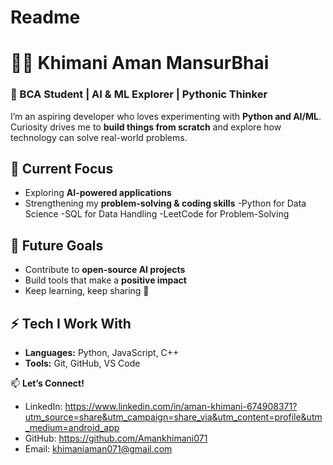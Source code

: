 # Readme
# 👨‍💻 Khimani Aman MansurBhai  

### 🌟 BCA Student | AI & ML Explorer | Pythonic Thinker  

I’m an aspiring developer who loves experimenting with **Python and AI/ML**.  
Curiosity drives me to **build things from scratch** and explore how technology can solve real-world problems.  

## 🔭 Current Focus   
- Exploring **AI-powered applications**  
- Strengthening my **problem-solving & coding skills**
-Python for Data Science
-SQL for Data Handling
-LeetCode for Problem-Solving

## 🎯 Future Goals  
- Contribute to **open-source AI projects**  
- Build tools that make a **positive impact**  
- Keep learning, keep sharing 🚀  

## ⚡ Tech I Work With  
- **Languages:** Python, JavaScript, C++    
- **Tools:** Git, GitHub, VS Code  

📫 **Let’s Connect!**  
- LinkedIn: https://www.linkedin.com/in/aman-khimani-674908371?utm_source=share&utm_campaign=share_via&utm_content=profile&utm_medium=android_app     
- GitHub: https://github.com/Amankhimani071  
- Email: khimaniaman071@gmail.com


